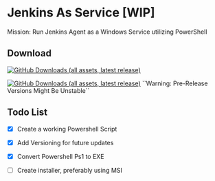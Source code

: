 # Jenkins As Service [WIP]

Mission: Run Jenkins Agent as a Windows Service utilizing PowerShell


## Download
[![GitHub Downloads (all assets, latest release)](https://img.shields.io/github/downloads/EliorMachlev/JenkinsAsService/latest/total?sort=date&style=flat-square&label=Download%20Latest%20Release&labelColor=%23008000&color=%23808080)](https://github.com/EliorMachlev/JenkinsAsService/releases/latest/download/JenkinsAsService.exe)

[![GitHub Downloads (all assets, latest release)](https://img.shields.io/github/downloads-pre/EliorMachlev/JenkinsAsService/latest/total?sort=date&style=flat-square&label=Download%20Latest%20Release&labelColor=%23cc5500&color=%23808080)]([https://github.com/EliorMachlev/JenkinsAsService/releases/latest/download-pre/JenkinsAsService.exe](https://github.com/EliorMachlev/JenkinsAsService/releases/tag/Pre-Release))
``Warning: Pre-Release Versions Might Be Unstable``


## Todo List
- [x] Create a working Powershell Script
- [x] Add Versioning for future updates 
- [x] Convert Powershell Ps1 to EXE
- [ ] Create installer, preferably using MSI

